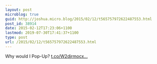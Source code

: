 ```yaml
---
layout: post
microblog: true
guid: http://joshua.micro.blog/2015/02/12/t565757972622487553.html
post_id: 38914
date: 2015-02-12T17:23:06+1100
lastmod: 2019-07-30T17:41:37+1100
type: post
url: /2015/02/12/t565757972622487553.html
---
```

Why would I Pop-Up? [t.co/W2djrmocx...](http://t.co/W2djrmocxW)
